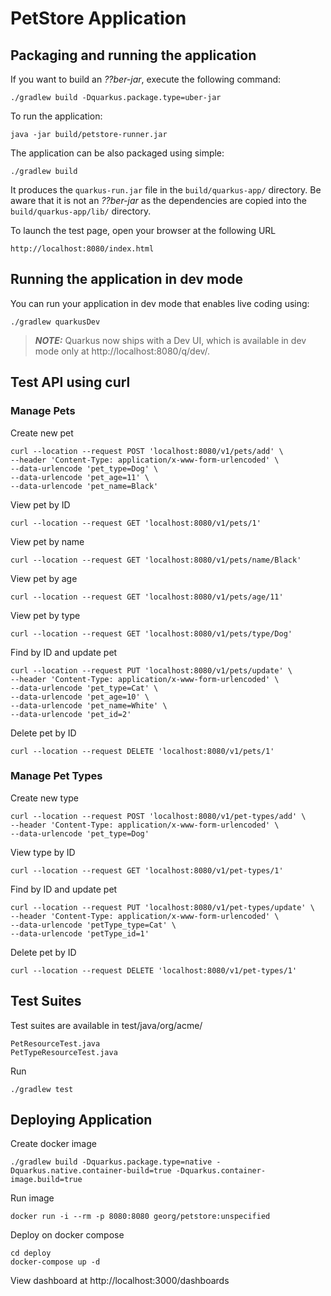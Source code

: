 # PetStore Application

## Packaging and running the application

If you want to build an _??ber-jar_, execute the following command:

    ./gradlew build -Dquarkus.package.type=uber-jar

To run the application:

    java -jar build/petstore-runner.jar

The application can be also packaged using simple:

    ./gradlew build

It produces the `quarkus-run.jar` file in the `build/quarkus-app/` directory.
Be aware that it is not an _??ber-jar_ as the dependencies are copied into the `build/quarkus-app/lib/` directory.

To launch the test page, open your browser at the following URL

    http://localhost:8080/index.html

## Running the application in dev mode

You can run your application in dev mode that enables live coding using:

    ./gradlew quarkusDev

> **_NOTE:_**  Quarkus now ships with a Dev UI, which is available in dev mode only at http://localhost:8080/q/dev/.

## Test API using curl
### Manage Pets
Create new pet

    curl --location --request POST 'localhost:8080/v1/pets/add' \
    --header 'Content-Type: application/x-www-form-urlencoded' \
    --data-urlencode 'pet_type=Dog' \
    --data-urlencode 'pet_age=11' \
    --data-urlencode 'pet_name=Black'

View pet by ID

    curl --location --request GET 'localhost:8080/v1/pets/1'

View pet by name

    curl --location --request GET 'localhost:8080/v1/pets/name/Black'

View pet by age

    curl --location --request GET 'localhost:8080/v1/pets/age/11'

View pet by type

    curl --location --request GET 'localhost:8080/v1/pets/type/Dog'

Find by ID and update pet

    curl --location --request PUT 'localhost:8080/v1/pets/update' \
    --header 'Content-Type: application/x-www-form-urlencoded' \
    --data-urlencode 'pet_type=Cat' \
    --data-urlencode 'pet_age=10' \
    --data-urlencode 'pet_name=White' \
    --data-urlencode 'pet_id=2'

Delete pet by ID

    curl --location --request DELETE 'localhost:8080/v1/pets/1' 

### Manage Pet Types
Create new type

    curl --location --request POST 'localhost:8080/v1/pet-types/add' \
    --header 'Content-Type: application/x-www-form-urlencoded' \
    --data-urlencode 'pet_type=Dog' 

View type by ID

    curl --location --request GET 'localhost:8080/v1/pet-types/1'

Find by ID and update pet

    curl --location --request PUT 'localhost:8080/v1/pet-types/update' \
    --header 'Content-Type: application/x-www-form-urlencoded' \
    --data-urlencode 'petType_type=Cat' \
    --data-urlencode 'petType_id=1' 

Delete pet by ID

    curl --location --request DELETE 'localhost:8080/v1/pet-types/1' 

## Test Suites
Test suites are available in test/java/org/acme/

    PetResourceTest.java
    PetTypeResourceTest.java

Run

    ./gradlew test

## Deploying Application

Create docker image

    ./gradlew build -Dquarkus.package.type=native -Dquarkus.native.container-build=true -Dquarkus.container-image.build=true

Run image

    docker run -i --rm -p 8080:8080 georg/petstore:unspecified

Deploy on docker compose

    cd deploy
    docker-compose up -d

View dashboard at  http://localhost:3000/dashboards
